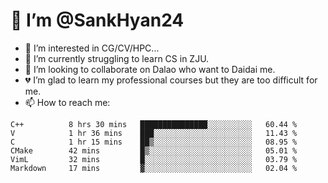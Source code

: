 # 👋 I’m @SankHyan24

- 👀 I’m interested in CG/CV/HPC...
- 🌱 I’m currently struggling to learn CS in ZJU.
- 💞️ I’m looking to collaborate on Dalao who want to Daidai me.
- 💔 I’m glad to learn my professional courses but they are too difficult for me.
- 📫 How to reach me:


<!---
SankHyan24/SankHyan24 is a ✨ special ✨ repository because its `README.md` (this file) appears on your GitHub profile.
You can click the Preview link to take a look at your changes.
--->
<!--START_SECTION:waka-->

```text
C++          8 hrs 30 mins   ███████████████░░░░░░░░░░   60.44 %
V            1 hr 36 mins    ███░░░░░░░░░░░░░░░░░░░░░░   11.43 %
C            1 hr 15 mins    ██▒░░░░░░░░░░░░░░░░░░░░░░   08.95 %
CMake        42 mins         █▒░░░░░░░░░░░░░░░░░░░░░░░   05.01 %
VimL         32 mins         █░░░░░░░░░░░░░░░░░░░░░░░░   03.79 %
Markdown     17 mins         ▓░░░░░░░░░░░░░░░░░░░░░░░░   02.04 %
```

<!--END_SECTION:waka-->
